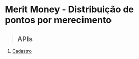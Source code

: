 # **Merit Money - Distribuição de pontos por merecimento**

> ## APIs

1. [Cadastro](./requirements/signup.md)
